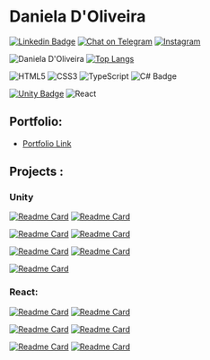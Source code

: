 # Daniela D'Oliveira

 
 [![Linkedin Badge](https://img.shields.io/badge/LinkedIn-0077B5?style=for-the-badge&logo=linkedin&logoColor=white)](https://www.linkedin.com/in/daniela-fialho-d-oliveira-479b53163)  [![Chat on Telegram](https://img.shields.io/badge/Telegram-2CA5E0?style=for-the-badge&logo=telegram&logoColor=white)](https://t.me/Danethree) [![Instagram](https://img.shields.io/badge/Instagram-E4405F?style=for-the-badge&logo=instagram&logoColor=white)](https://www.instagram.com/danethree_playerone/) 

   
![Daniela D'Oliveira](https://github-readme-stats.vercel.app/api?username=Danethree&show_icons=true&theme=prussian)  [![Top Langs](https://github-readme-stats.vercel.app/api/top-langs/?username=Danethree&layout=compact&theme=prussian)](https://github.com/anuraghazra/github-readme-stats)


 ![HTML5](https://img.shields.io/badge/html5-%23E34F26.svg?style=for-the-badge&logo=html5&logoColor=white) ![CSS3](https://img.shields.io/badge/css3-%231572B6.svg?style=for-the-badge&logo=css3&logoColor=white) ![TypeScript](https://img.shields.io/badge/typescript-%23007ACC.svg?style=for-the-badge&logo=typescript&logoColor=white) ![C# Badge](https://img.shields.io/badge/C%23-239120?style=for-the-badge&logo=c-sharp&logoColor=white) 
 
 [![Unity Badge](https://img.shields.io/badge/Unity-100000?style=for-the-badge&logo=unity&logoColor=white)]()   ![React](https://img.shields.io/badge/react-%2320232a.svg?style=for-the-badge&logo=react&logoColor=%2361DAFB)
 

 ## Portfolio: 
 - <a href = 'https://danieladoliveira.netlify.app/'> Portfolio Link </a>

## Projects : 
### Unity 


[![Readme Card](https://github-readme-stats.vercel.app/api/pin/?username=Danethree&repo=gyroMaze&theme=prussian)](https://github.com/Danethree/gyroMaze) [![Readme Card](https://github-readme-stats.vercel.app/api/pin/?username=Danethree&repo=InfiniteDriving3D&theme=prussian)](https://github.com/Danethree/InfiniteDriving3D)

[![Readme Card](https://github-readme-stats.vercel.app/api/pin/?username=Danethree&repo=workshopCriandoJogosDoZero&theme=prussian)](https://github.com/Danethree/workshopCriandoJogosDoZero) [![Readme Card](https://github-readme-stats.vercel.app/api/pin/?username=Danethree&repo=ProjetoUnity3D&theme=prussian)](
https://github.com/Danethree/ProjetoUnity3D)

[![Readme Card](https://github-readme-stats.vercel.app/api/pin/?username=Danethree&repo=gyroMaze&theme=prussian)](https://github.com/Danethree/gyroMaze) [![Readme Card](https://github-readme-stats.vercel.app/api/pin/?username=Danethree&repo=AreYouSureGGJ&theme=prussian)](https://github.com/Danethree/AreYouSureGGJ)

[![Readme Card](https://github-readme-stats.vercel.app/api/pin/?username=Danethree&repo=CamouflageSystemAI&theme=prussian)](
https://github.com/Danethree/CamouflageSystemAI)

### React: 

[![Readme Card](https://github-readme-stats.vercel.app/api/pin/?username=Danethree&repo=plantManager&theme=prussian)](
https://github.com/Danethree/plantManager) [![Readme Card](https://github-readme-stats.vercel.app/api/pin/?username=Danethree&repo=pokedex&theme=prussian)](
https://github.com/Danethree/pokedex)



[![Readme Card](https://github-readme-stats.vercel.app/api/pin/?username=Danethree&repo=weather&theme=prussian)](
https://github.com/Danethree/weather) [![Readme Card](https://github-readme-stats.vercel.app/api/pin/?username=Danethree&repo=animeslist&theme=prussian)](
https://github.com/Danethree/animeslist)

 [![Readme Card](https://github-readme-stats.vercel.app/api/pin/?username=Danethree&repo=hyruleEncyclopedia&theme=prussian)](
https://github.com/Danethree/hyruleEncyclopedia)  [![Readme Card](https://github-readme-stats.vercel.app/api/pin/?username=Danethree&repo=nlw-return&theme=prussian)](
https://github.com/Danethree/nlw-return)


  
 
  
